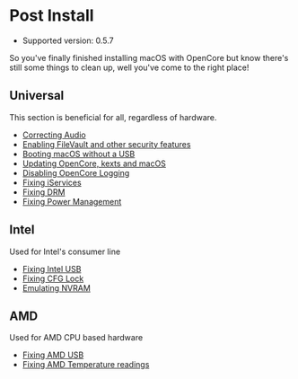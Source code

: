 # Post Install

* Supported version: 0.5.7

So you've finally finished installing macOS with OpenCore but know there's still some things to clean up, well you've come to the right place!

## Universal

This section is beneficial for all, regardless of hardware.

* [Correcting Audio](/post-install/audio.md)
* [Enabling FileVault and other security features](/post-install/security.md)
* [Booting macOS without a USB](/post-install/oc2hdd.md)
* [Updating OpenCore, kexts and macOS](/post-install/update.md)
* [Disabling OpenCore Logging](/troubleshooting/debug.md)
* [Fixing iServices](/post-install/iservices.md)
* [Fixing DRM](/post-install/drm.md)
* [Fixing Power Management](/post-install/pm.md)

## Intel

Used for Intel's consumer line

* [Fixing Intel USB](https://usb-map.gitbook.io/project/)
* [Fixing CFG Lock](extras/msr-lock.md)
* [Emulating NVRAM](/post-install/nvram.md)

## AMD

Used for AMD CPU based hardware

* [Fixing AMD USB](https://github.com/khronokernel/Opencore-Vanilla-Desktop-Guide/blob/master/AMD/AMD-USB-map.md)
* [Fixing AMD Temperature readings](https://github.com/trulyspinach/SMCAMDProcessor)
